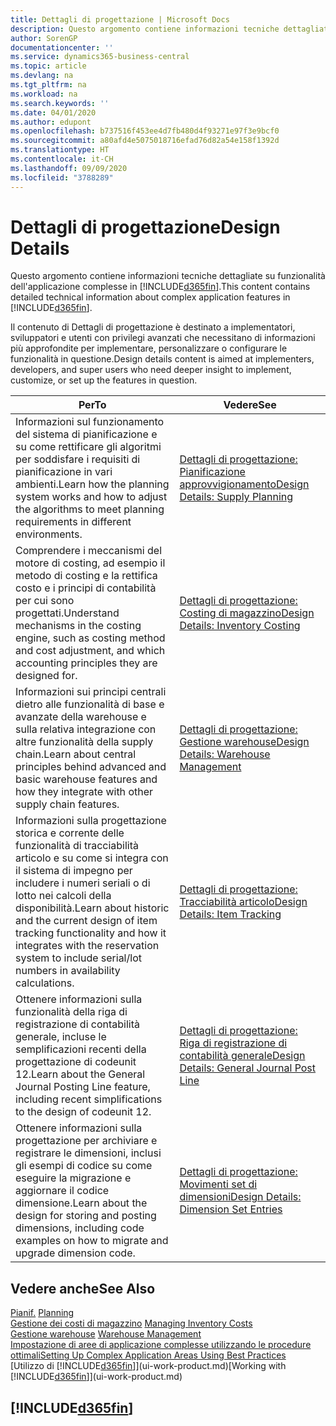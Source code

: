 ```yaml
---
title: Dettagli di progettazione | Microsoft Docs
description: Questo argomento contiene informazioni tecniche dettagliate su funzionalità dell'applicazione complesse in Business Central.
author: SorenGP
documentationcenter: ''
ms.service: dynamics365-business-central
ms.topic: article
ms.devlang: na
ms.tgt_pltfrm: na
ms.workload: na
ms.search.keywords: ''
ms.date: 04/01/2020
ms.author: edupont
ms.openlocfilehash: b737516f453ee4d7fb480d4f93271e97f3e9bcf0
ms.sourcegitcommit: a80afd4e5075018716efad76d82a54e158f1392d
ms.translationtype: HT
ms.contentlocale: it-CH
ms.lasthandoff: 09/09/2020
ms.locfileid: "3788289"
---
```

# <a name="design-details"></a><span data-ttu-id="d57e4-103">Dettagli di progettazione</span><span class="sxs-lookup"><span data-stu-id="d57e4-103">Design Details</span></span>
<span data-ttu-id="d57e4-104">Questo argomento contiene informazioni tecniche dettagliate su funzionalità dell'applicazione complesse in [!INCLUDE[d365fin](includes/d365fin_md.md)].</span><span class="sxs-lookup"><span data-stu-id="d57e4-104">This content contains detailed technical information about complex application features in [!INCLUDE[d365fin](includes/d365fin_md.md)].</span></span>  

 <span data-ttu-id="d57e4-105">Il contenuto di Dettagli di progettazione è destinato a implementatori, sviluppatori e utenti con privilegi avanzati che necessitano di informazioni più approfondite per implementare, personalizzare o configurare le funzionalità in questione.</span><span class="sxs-lookup"><span data-stu-id="d57e4-105">Design details content is aimed at implementers, developers, and super users who need deeper insight to implement, customize, or set up the features in question.</span></span>  

|<span data-ttu-id="d57e4-106">**Per**</span><span class="sxs-lookup"><span data-stu-id="d57e4-106">**To**</span></span>|<span data-ttu-id="d57e4-107">**Vedere**</span><span class="sxs-lookup"><span data-stu-id="d57e4-107">**See**</span></span>|  
|------------|-------------|  
|<span data-ttu-id="d57e4-108">Informazioni sul funzionamento del sistema di pianificazione e su come rettificare gli algoritmi per soddisfare i requisiti di pianificazione in vari ambienti.</span><span class="sxs-lookup"><span data-stu-id="d57e4-108">Learn how the planning system works and how to adjust the algorithms to meet planning requirements in different environments.</span></span>|[<span data-ttu-id="d57e4-109">Dettagli di progettazione: Pianificazione approvvigionamento</span><span class="sxs-lookup"><span data-stu-id="d57e4-109">Design Details: Supply Planning</span></span>](design-details-supply-planning.md)|  
|<span data-ttu-id="d57e4-110">Comprendere i meccanismi del motore di costing, ad esempio il metodo di costing e la rettifica costo e i principi di contabilità per cui sono progettati.</span><span class="sxs-lookup"><span data-stu-id="d57e4-110">Understand mechanisms in the costing engine, such as costing method and cost adjustment, and which accounting principles they are designed for.</span></span>|[<span data-ttu-id="d57e4-111">Dettagli di progettazione: Costing di magazzino</span><span class="sxs-lookup"><span data-stu-id="d57e4-111">Design Details: Inventory Costing</span></span>](design-details-inventory-costing.md)|  
|<span data-ttu-id="d57e4-112">Informazioni sui principi centrali dietro alle funzionalità di base e avanzate della warehouse e sulla relativa integrazione con altre funzionalità della supply chain.</span><span class="sxs-lookup"><span data-stu-id="d57e4-112">Learn about central principles behind advanced and basic warehouse features and how they integrate with other supply chain features.</span></span>|[<span data-ttu-id="d57e4-113">Dettagli di progettazione: Gestione warehouse</span><span class="sxs-lookup"><span data-stu-id="d57e4-113">Design Details: Warehouse Management</span></span>](design-details-warehouse-management.md)|  
|<span data-ttu-id="d57e4-114">Informazioni sulla progettazione storica e corrente delle funzionalità di tracciabilità articolo e su come si integra con il sistema di impegno per includere i numeri seriali o di lotto nei calcoli della disponibilità.</span><span class="sxs-lookup"><span data-stu-id="d57e4-114">Learn about historic and the current design of item tracking functionality and how it integrates with the reservation system to include serial/lot numbers in availability calculations.</span></span>|[<span data-ttu-id="d57e4-115">Dettagli di progettazione: Tracciabilità articolo</span><span class="sxs-lookup"><span data-stu-id="d57e4-115">Design Details: Item Tracking</span></span>](design-details-item-tracking.md)|  
|<span data-ttu-id="d57e4-116">Ottenere informazioni sulla funzionalità della riga di registrazione di contabilità generale, incluse le semplificazioni recenti della progettazione di codeunit 12.</span><span class="sxs-lookup"><span data-stu-id="d57e4-116">Learn about the General Journal Posting Line feature, including recent simplifications to the design of codeunit 12.</span></span>|[<span data-ttu-id="d57e4-117">Dettagli di progettazione: Riga di registrazione di contabilità generale</span><span class="sxs-lookup"><span data-stu-id="d57e4-117">Design Details: General Journal Post Line</span></span>](design-details-general-journal-post-line.md)|
|<span data-ttu-id="d57e4-118">Ottenere informazioni sulla progettazione per archiviare e registrare le dimensioni, inclusi gli esempi di codice su come eseguire la migrazione e aggiornare il codice dimensione.</span><span class="sxs-lookup"><span data-stu-id="d57e4-118">Learn about the design for storing and posting dimensions, including code examples on how to migrate and upgrade dimension code.</span></span>|[<span data-ttu-id="d57e4-119">Dettagli di progettazione: Movimenti set di dimensioni</span><span class="sxs-lookup"><span data-stu-id="d57e4-119">Design Details: Dimension Set Entries</span></span>](design-details-dimension-set-entries.md)| 

## <a name="see-also"></a><span data-ttu-id="d57e4-120">Vedere anche</span><span class="sxs-lookup"><span data-stu-id="d57e4-120">See Also</span></span>  
 <span data-ttu-id="d57e4-121">[Pianif.](production-planning.md) </span><span class="sxs-lookup"><span data-stu-id="d57e4-121">[Planning](production-planning.md) </span></span>  
 <span data-ttu-id="d57e4-122">[Gestione dei costi di magazzino](finance-manage-inventory-costs.md) </span><span class="sxs-lookup"><span data-stu-id="d57e4-122">[Managing Inventory Costs](finance-manage-inventory-costs.md) </span></span>  
 <span data-ttu-id="d57e4-123">[Gestione warehouse](warehouse-manage-warehouse.md) </span><span class="sxs-lookup"><span data-stu-id="d57e4-123">[Warehouse Management](warehouse-manage-warehouse.md) </span></span>  
 [<span data-ttu-id="d57e4-124">Impostazione di aree di applicazione complesse utilizzando le procedure ottimali</span><span class="sxs-lookup"><span data-stu-id="d57e4-124">Setting Up Complex Application Areas Using Best Practices</span></span>](set-up-complex-application-areas-using-best-practices.md)  
 <span data-ttu-id="d57e4-125">[Utilizzo di [!INCLUDE[d365fin](includes/d365fin_md.md)]](ui-work-product.md)</span><span class="sxs-lookup"><span data-stu-id="d57e4-125">[Working with [!INCLUDE[d365fin](includes/d365fin_md.md)]](ui-work-product.md)</span></span>

 ## [!INCLUDE[d365fin](includes/free_trial_md.md)]  
